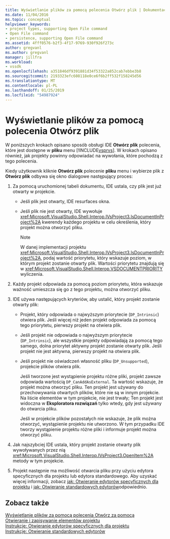 ```yaml
---
title: Wyświetlanie plików za pomocą polecenia Otwórz plik | Dokumentacja firmy Microsoft
ms.date: 11/04/2016
ms.topic: conceptual
helpviewer_keywords:
- project types, supporting Open File command
- Open File command
- persistence, supporting Open File command
ms.assetid: 4fff0576-b2f3-4f17-9769-930f926f273c
author: gregvanl
ms.author: gregvanl
manager: jillfra
ms.workload:
- vssdk
ms.openlocfilehash: a351846df9391881d34f53322a852cab7ebbe3b8
ms.sourcegitcommit: 2193323efc608118e0ce6f6b2ff532f158245d56
ms.translationtype: MT
ms.contentlocale: pl-PL
ms.lasthandoff: 01/25/2019
ms.locfileid: "54987924"
---
```

# <a name="display-files-by-using-the-open-file-command"></a>Wyświetlanie plików za pomocą polecenia Otwórz plik
W poniższych krokach opisano sposób obsługi IDE **Otwórz plik** polecenia, które jest dostępne w **pliku** menu [!INCLUDE[vsprvs](../../code-quality/includes/vsprvs_md.md)]. W krokach opisano również, jak projekty powinny odpowiadać na wywołania, które pochodzą z tego polecenia.  
  
 Kiedy użytkownik kliknie **Otwórz plik** polecenie **pliku** menu i wybierze plik z **Otwórz plik** odbywa się okno dialogowe następujący proces:  
  
1.  Za pomocą uruchomionej tabeli dokumentu, IDE ustala, czy plik jest już otwarty w projekcie.  
  
    -   Jeśli plik jest otwarty, IDE resurfaces okna.  
  
    -   Jeśli plik nie jest otwarty, IDE wywołuje <xref:Microsoft.VisualStudio.Shell.Interop.IVsProject3.IsDocumentInProject%2A> kwerendy każdego projektu w celu określenia, który projekt można otworzyć pliku.  
  
        > [!NOTE]
        >  W danej implementacji projektu <xref:Microsoft.VisualStudio.Shell.Interop.IVsProject3.IsDocumentInProject%2A>, podaj wartość priorytetu, który wskazuje poziom, w którym projekt zostanie otwarty plik. Wartości priorytetu znajdują się w <xref:Microsoft.VisualStudio.Shell.Interop.VSDOCUMENTPRIORITY> wyliczenia.  
  
2.  Każdy projekt odpowiada za pomocą poziom priorytetu, która wskazuje ważność umieszcza się go z tego projektu, można otworzyć pliku.  
  
3.  IDE używa następujących kryteriów, aby ustalić, który projekt zostanie otwarty plik:  
  
    -   Projekt, który odpowiada o najwyższym priorytecie (`DP_Intrinsic`) otwiera plik. Jeśli więcej niż jeden projekt odpowiada za pomocą tego priorytetu, pierwszy projekt na otwiera plik.  
  
    -   Jeśli projekt nie odpowiada o najwyższym priorytecie (`DP_Intrinsic`), ale wszystkie projekty odpowiadają za pomocą tego samego, dolna priorytet aktywny projekt zostanie otwarty plik. Jeśli projekt nie jest aktywna, pierwszy projekt na otwiera plik.  
  
    -   Jeśli projekt nie oświadczeń własność pliku (`DP_Unsupported`), projekcie plików otwiera plik.  
  
         Jeśli tworzone jest wystąpienie projektu różne pliki, projekt zawsze odpowiada wartością `DP_CanAddAsExternal`. Ta wartość wskazuje, że projekt można otworzyć pliku. Ten projekt jest używany do przechowywania otwartych plików, które nie są w innym projekcie. Na liście elementów w tym projekcie, nie jest trwały; Ten projekt jest widoczna w **Eksploratora rozwiązań** tylko wtedy, gdy jest używany do otwarcia pliku.  
  
         Jeśli w projekcie plików pozostałych nie wskazuje, że plik można otworzyć, wystąpienie projektu nie utworzono. W tym przypadku IDE tworzy wystąpienie projektu różne pliki i informuje projekt można otworzyć pliku.  
  
4.  Jak najszybciej IDE ustala, który projekt zostanie otwarty plik wywoływanych przez nią <xref:Microsoft.VisualStudio.Shell.Interop.IVsProject3.OpenItem%2A> metody w tym projekcie.  
  
5.  Projekt następnie ma możliwość otwarcia pliku przy użyciu edytora specyficznych dla projektu lub edytora standardowego. Aby uzyskać więcej informacji, zobacz [jak: Otwieranie edytorów specyficznych dla projektu](../../extensibility/how-to-open-project-specific-editors.md) i [jak: Otwieranie standardowych edytorów](../../extensibility/how-to-open-standard-editors.md)odpowiednio.  
  
## <a name="see-also"></a>Zobacz także  
 [Wyświetlanie plików za pomocą polecenia Otwórz za pomocą](../../extensibility/internals/displaying-files-by-using-the-open-with-command.md)   
 [Otwieranie i zapisywanie elementów projektu](../../extensibility/internals/opening-and-saving-project-items.md)   
 [Instrukcje: Otwieranie edytorów specyficznych dla projektu](../../extensibility/how-to-open-project-specific-editors.md)   
 [Instrukcje: Otwieranie standardowych edytorów](../../extensibility/how-to-open-standard-editors.md)